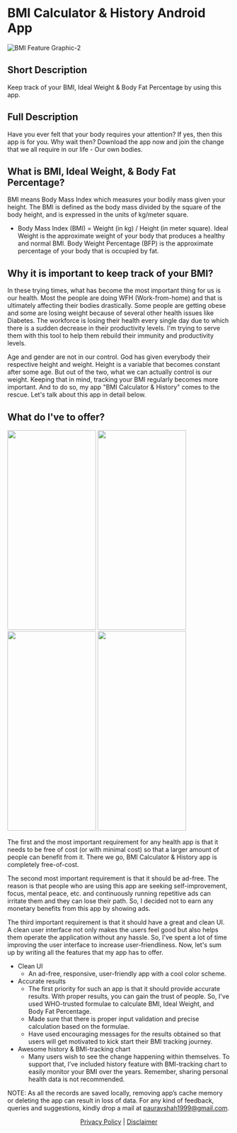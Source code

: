 # BMI Calculator & History Android App

![BMI Feature Graphic-2](https://user-images.githubusercontent.com/44253834/163578926-286b7325-66de-461c-bcce-687fc5aaa8cf.png)


Short Description
-----------------
Keep track of your BMI, Ideal Weight &amp; Body Fat Percentage by using this app.

Full Description
----------------
Have you ever felt that your body requires your attention? If yes, then this app is for you.
Why wait then? Download the app now and join the change that we all require in our life - Our own bodies.

What is BMI, Ideal Weight, & Body Fat Percentage?
--------------------------------------------------------
BMI means Body Mass Index which measures your bodily mass given your height. The BMI is defined as the body mass divided by the square of the body height, and is expressed in the units of kg/meter square.
* Body Mass Index (BMI) = Weight (in kg) / Height (in meter square).
Ideal Weight is the approximate weight of your body that produces a healthy and normal BMI.
Body Weight Percentage (BFP) is the approximate percentage of your body that is occupied by fat.

Why it is important to keep track of your BMI?
--------------------------------------------------
In these trying times, what has become the most important thing for us is our health. Most the people are doing WFH (Work-from-home) and that is ultimately affecting their bodies drastically. Some people are getting obese and some are losing weight because of several other health issues like Diabetes. The workforce is losing their health every single day due to which there is a sudden decrease in their productivity levels. I'm trying to serve them with this tool to help them rebuild their immunity and productivity levels.

Age and gender are not in our control. God has given everybody their respective height and weight. Height is a variable that becomes constant after some age. But out of the two, what we can actually control is our weight. Keeping that in mind, tracking your BMI regularly becomes more important. And to do so, my app "BMI Calculator & History" comes to the rescue. Let's talk about this app in detail below.

What do I've to offer?
------------------------

<img src="https://user-images.githubusercontent.com/44253834/163579290-1e17362a-d555-46f2-b49a-6bf3e1a7414b.png" width="200" height="450"/> <img src="https://user-images.githubusercontent.com/44253834/163579324-d9aea5f9-7569-4cca-a85f-8aca0173392e.png" width="200" height="450"/> <img src="https://user-images.githubusercontent.com/44253834/163579343-92363274-3586-4bcd-84f1-de216fb8b019.png" width="200" height="450"/> <img src="https://user-images.githubusercontent.com/44253834/163579364-d6410981-770f-4a4b-8ea4-de2a8e38490c.png" width="200" height="450"/>

The first and the most important requirement for any health app is that it needs to be free of cost (or with minimal cost) so that a larger amount of people can benefit from it. There we go, BMI Calculator & History app is completely free-of-cost.

The second most important requirement is that it should be ad-free. The reason is that people who are using this app are seeking self-improvement, focus, mental peace, etc. and continuously running repetitive ads can irritate them and they can lose their path. So, I decided not to earn any monetary benefits from this app by showing ads.

The third important requirement is that it should have a great and clean UI. A clean user interface not only makes the users feel good but also helps them operate the application without any hassle. So, I've spent a lot of time improving the user interface to increase user-friendliness.
Now, let's sum up by writing all the features that my app has to offer.

* Clean UI
  - An ad-free, responsive, user-friendly app with a cool color scheme.
* Accurate results
  - The first priority for such an app is that it should provide accurate results. With proper results, you can gain the trust of
    people. So, I've used WHO-trusted formulae to calculate BMI, Ideal Weight, and Body Fat Percentage.
  - Made sure that there is proper input validation and precise calculation based on the formulae.
  - Have used encouraging messages for the results obtained so that users will get motivated to kick start their BMI tracking journey.
* Awesome history & BMI-tracking chart
  - Many users wish to see the change happening within themselves. To support that, I’ve included history feature with BMI-tracking chart to easily monitor your BMI over the years. Remember, sharing personal health data is not recommended.

NOTE: As all the records are saved locally, removing app’s cache memory or deleting the app can result in loss of data.
For any kind of feedback, queries and suggestions, kindly drop a mail at pauravshah1999@gmail.com.


<p align="center"><a href="https://www.freeprivacypolicy.com/live/df47de37-0789-49c6-a582-913c88a78710" target="_blank">Privacy Policy</a> | <a href="https://www.freeprivacypolicy.com/live/acc5ad7e-5af4-4df7-b9b8-e72dcb718ee5" target="_blank">Disclaimer</a></p>
